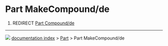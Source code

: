 # Part MakeCompound/de
1.  REDIRECT [Part Compound/de](Part_Compound/de.md)



---
![](images/Button_right.svg) [documentation index](../README.md) > [Part](Part_Workbench.md) > Part MakeCompound/de
